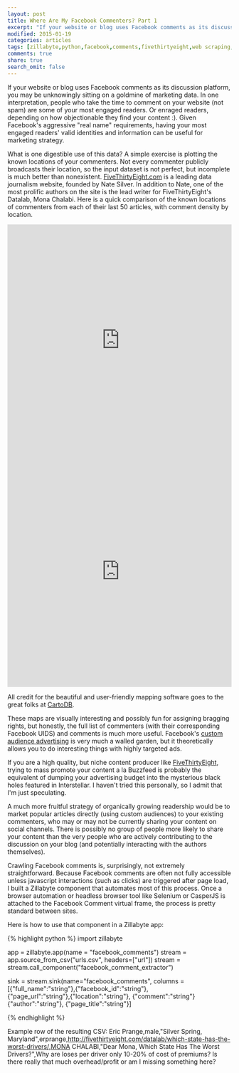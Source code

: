 ```yaml
---
layout: post
title: Where Are My Facebook Commenters? Part 1
excerpt: "If your website or blog uses Facebook comments as its discussion platform, you may be unknowingly sitting on a goldmine of marketing data."
modified: 2015-01-19
categories: articles
tags: [zillabyte,python,facebook,comments,fivethirtyeight,web scraping,web crawling]
comments: true
share: true
search_omit: false
---
```


If your website or blog uses Facebook comments as its discussion platform, you may be unknowingly sitting on a goldmine of marketing data. In one interpretation, people who take the time to comment on your website (not spam) are some of your most engaged readers. Or enraged readers, depending on how objectionable they find your content :). Given Facebook's aggressive "real name" requirements, having your most engaged readers' valid identities and information can be useful for marketing strategy.

What is one digestible use of this data? A simple exercise is plotting the known locations of your commenters. Not every commenter publicly broadcasts their location, so the input dataset is not perfect, but incomplete is much better than nonexistent. <a href="http://www.fivethirtyeight.com" title="FiveThirtyEight" target="_blank">FiveThirtyEight.com</a> is a leading data journalism website, founded by Nate Silver. In addition to Nate, one of the most prolific authors on the site is the lead writer for FiveThirtyEight's Datalab, Mona Chalabi. Here is a quick comparison of the known locations of commenters from each of their last 50 articles, with comment density by location. 

<iframe width='100%' height='520' frameborder='0' src='http://zillabyte.cartodb.com/viz/e538d1a4-a026-11e4-a8b5-0e0c41326911/embed_map' allowfullscreen webkitallowfullscreen mozallowfullscreen oallowfullscreen msallowfullscreen></iframe>

<iframe width='100%' height='520' frameborder='0' src='http://zillabyte.cartodb.com/viz/831e466c-a02a-11e4-ad2a-0e9d821ea90d/embed_map' allowfullscreen webkitallowfullscreen mozallowfullscreen oallowfullscreen msallowfullscreen></iframe>

All credit for the beautiful and user-friendly mapping software goes to the great folks at <a href="http://www.cartodb.com" title="CartoDB" target="_blank">CartoDB</a>.

These maps are visually interesting and possibly fun for assigning bragging rights, but honestly, the full list of commenters (with their corresponding Facebook UIDS) and comments is much more useful. Facebook's <a href="https://www.facebook.com/ads/audience_manager/" title="Audience Manager" target="_blank">custom audience advertising</a> is very much a walled garden, but it theoretically allows you to do interesting things with highly targeted ads.

If you are a high quality, but niche content producer like <a href="http://www.fivethirtyeight.com" title="FiveThirtyEight" target="_blank">FiveThirtyEight</a>, trying to mass promote your content a la Buzzfeed is probably the equivalent of dumping your advertising budget into the mysterious black holes featured in Interstellar. I haven't tried this personally, so I admit that I'm just speculating.

A much more fruitful strategy of organically growing readership would be to market popular articles directly (using custom audiences) to your existing commenters, who may or may not be currently sharing your content on social channels. There is possibly no group of people more likely to share your content than the very people who are actively contributing to the discussion on your blog (and potentially interacting with the authors themselves).

Crawling Facebook comments is, surprisingly, not extremely straightforward. Because Facebook comments are often not fully accessible unless javascript interactions (such as clicks) are triggered after page load, I built a Zillabyte component that automates most of this process. Once a browser automation or headless browser tool like Selenium or CasperJS is attached to the Facebook Comment virtual frame, the process is pretty standard between sites.

Here is how to use that component in a Zillabyte app:

{% highlight python %}
import zillabyte

app = zillabyte.app(name = "facebook_comments")
stream = app.source_from_csv("urls.csv", headers=["url"])
stream = stream.call_component("facebook_comment_extractor")

sink = stream.sink(name="facebook_comments", columns = [{"full_name":"string"},{"facebook_id":"string"},\
                                              {"page_url":"string"},{"location":"string"}, {"comment":"string"}\
                                              {"author":"string"}, {"page_title":"string"}]

{% endhighlight %}

Example row of the resulting CSV:
Eric Prange,male,"Silver Spring, Maryland",erprange,http://fivethirtyeight.com/datalab/which-state-has-the-worst-drivers/,MONA CHALABI,"Dear Mona, Which State Has The Worst Drivers?",Why are loses per driver only 10-20% of cost of premiums? Is there really that much overhead/profit or am I missing something here?